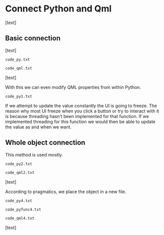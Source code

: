 # Connect Python and Qml

[text]

## Basic connection

[text]

`code_py.txt`

`code_qml.txt`

[text]

With this we can even modify QML properties from within Python.

`code_py1.txt`

If we attempt to update the value constantly the UI is going to freeze. The reason why most UI freeze when you click a button or try to interact with it is because threading hasn't been implemented for that function. If we implemented threading for this function we would then be able to update the value as and when we want.

## Whole object connection

This method is used mostly.

`code_py2.txt`

`code_qml2.txt`

[text]

According to pragmatics, we place the object in a new file.

`code_py4.txt`

`code_pyfunc4.txt`

`code_qml4.txt`

[text]
